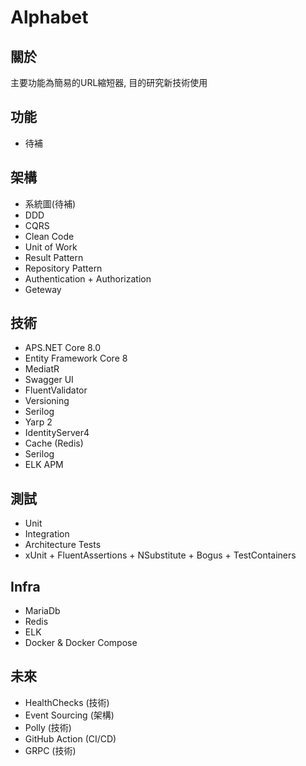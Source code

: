 # Alphabet

## 關於
主要功能為簡易的URL縮短器, 目的研究新技術使用

## 功能
- 待補

## 架構
- 系統圖(待補)
- DDD
- CQRS
- Clean Code
- Unit of Work
- Result Pattern
- Repository Pattern
- Authentication + Authorization 
- Geteway

## 技術
- APS.NET Core 8.0
- Entity Framework Core 8
- MediatR
- Swagger UI
- FluentValidator
- Versioning
- Serilog
- Yarp 2
- IdentityServer4
- Cache (Redis)
- Serilog
- ELK APM

## 測試
- Unit
- Integration
- Architecture Tests
- xUnit + FluentAssertions + NSubstitute + Bogus + TestContainers

## Infra
- MariaDb
- Redis
- ELK
- Docker & Docker Compose

## 未來
- HealthChecks (技術)
- Event Sourcing (架構)
- Polly (技術)
- GitHub Action (CI/CD)
- GRPC (技術)
